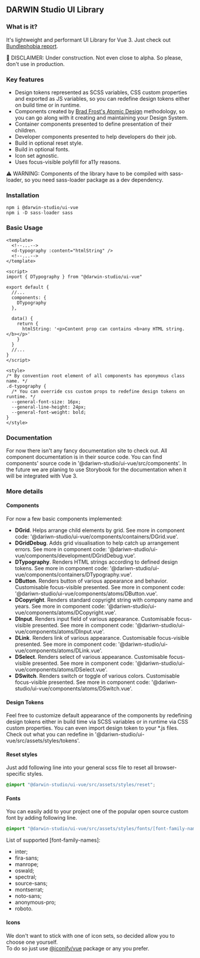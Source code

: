 ## DARWIN Studio UI Library

### What is it?
It's lightweight and performant UI Library for Vue 3. 
Just check out [Bundlephobia report](https://bundlephobia.com/result?p=@darwin-studio/ui-vue).

🚧 DISCLAIMER: Under construction. Not even close to alpha. So please, don't use in production.

### Key features
- Design tokens represented as SCSS variables, CSS custom properties and exported as JS variables, so you can redefine design tokens either on build time or in runtime.  
- Components created by [Brad Frost's Atomic Design](https://atomicdesign.bradfrost.com/) methodology, so you can go along with it creating and maintaining your Design System.  
- Container components presented to define presentation of their children.  
- Developer components presented to help developers do their job.
- Build in optional reset style.
- Build in optional fonts.
- Icon set agnostic.
- Uses focus-visible polyfill for a11y reasons.

⚠ WARNING: Components of the library have to be compiled with sass-loader, so you need sass-loader package as a dev dependency. 

### Installation
```shell script
npm i @darwin-studio/ui-vue
npm i -D sass-loader sass
```  

### Basic Usage
```vue
<template>
  <!--...-->
  <d-typography :content="htmlString" />
  <!--...-->
</template>

<script>
import { DTypography } from "@darwin-studio/ui-vue"

export default {
  //...
  components: {
    DTypography
  },

  data() {
    return {
      htmlString: '<p>Content prop can contains <b>any HTML string.</b></p>'
    }
  }
  //...
}
</script>

<style>
/* By convention root element of all components has eponymous class name. */
.d-typography {
  /* You can override css custom props to redefine design tokens on runtime. */
  --general-font-size: 16px;
  --general-line-height: 24px;
  --general-font-weight: bold;
}
</style>
```   

### Documentation

For now there isn't any fancy documentation site to check out. 
All component documentation is in their source code. You can find components' source code in '@dariwn-studio/ui-vue/src/components'. 
In the future we are planing to use Storybook for the documentation when it will be integrated with Vue 3.

### More details  

#### Components

For now a few basic components implemented: 
* **DGrid**. Helps arrange child elements by grid. 
See more in component code: '@dariwn-studio/ui-vue/components/containers/DGrid.vue'.
* **DGridDebug**. Adds grid visualisation to help catch up arrangement errors. 
See more in component code: '@dariwn-studio/ui-vue/components/development/DGridDebug.vue'.
* **DTypography**. Renders HTML strings according to defined design tokens. 
See more in component code: '@dariwn-studio/ui-vue/components/containers/DTypography.vue'.
* **DButton**. Renders button of various appearance and behavior. 
Customisable focus-visible presented. See more in component code: '@dariwn-studio/ui-vue/components/atoms/DButton.vue'.
* **DCopyright**. Renders standard copyright string with company name and years. 
See more in component code: '@dariwn-studio/ui-vue/components/atoms/DCopyright.vue'.
* **DInput**. Renders input field of various appearance. 
Customisable focus-visible presented. See more in component code: '@dariwn-studio/ui-vue/components/atoms/DInput.vue'.
* **DLink**. Renders link of various appearance. 
Customisable focus-visible presented. See more in component code: '@dariwn-studio/ui-vue/components/atoms/DLink.vue'.
* **DSelect**. Renders select of various appearance. 
Customisable focus-visible presented. See more in component code: '@dariwn-studio/ui-vue/components/atoms/DSelect.vue'.
* **DSwitch**. Renders switch or toggle of various colors. 
Customisable focus-visible presented. See more in component code: '@dariwn-studio/ui-vue/components/atoms/DSwitch.vue'.

#### Design Tokens  

Feel free to customize default appearance of the components by 
redefining design tokens either in build time via SCSS variables or 
in runtime via CSS custom properties. 
You can even import design token to your *.js files. 
Check out what you can redefine in '@dariwn-studio/ui-vue/src/assets/styles/tokens'.

#### Reset styles  

Just add following line into your general scss file to reset all browser-specific styles.
```scss
@import "@darwin-studio/ui-vue/src/assets/styles/reset";
```

#### Fonts  

You can easily add to your project one of the popular open source custom font by adding following line. 
```scss
@import "@darwin-studio/ui-vue/src/assets/styles/fonts/[font-family-name]";
```
List of supported [font-family-names]:  
- inter;
- fira-sans;
- manrope;
- oswald;
- spectral;
- source-sans;
- montserrat;
- noto-sans;
- anonymous-pro;
- roboto.

#### Icons  

We don't want to stick with one of icon sets, so decided allow you to choose one yourself.  
To do so just use [@iconify/vue](https://docs.iconify.design/implementations/vue/) package or any you prefer.


